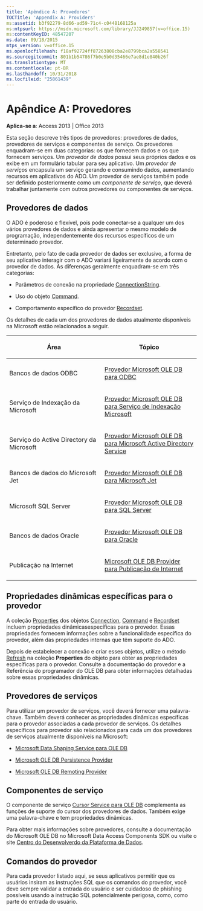 ```yaml
---
title: 'Apêndice A: Provedores'
TOCTitle: 'Appendix A: Providers'
ms:assetid: b3f92279-8d66-ad59-71c4-c0448168125a
ms:mtpsurl: https://msdn.microsoft.com/library/JJ249857(v=office.15)
ms:contentKeyID: 48547207
ms.date: 09/18/2015
mtps_version: v=office.15
ms.openlocfilehash: f18af92724ff87263808cba2e8799bca2a558541
ms.sourcegitcommit: 801b1b54786f7b0e5b0d35466e7ae8d1e840b26f
ms.translationtype: MT
ms.contentlocale: pt-BR
ms.lasthandoff: 10/31/2018
ms.locfileid: "25861439"
---
```

# <a name="appendix-a-providers"></a>Apêndice A: Provedores


**Aplica-se a**: Access 2013 | Office 2013


Esta seção descreve três tipos de provedores: provedores de dados, provedores de serviços e componentes de serviço. Os provedores enquadram-se em duas categorias: os que fornecem dados e os que fornecem serviços. Um *provedor de dados* possui seus próprios dados e os exibe em um formulário tabular para seu aplicativo. Um *provedor de serviços* encapsula um serviço gerando e consumindo dados, aumentando recursos em aplicativos do ADO. Um provedor de serviços também pode ser definido posteriormente como um *componente de serviço*, que deverá trabalhar juntamente com outros provedores ou componentes de serviços.

## <a name="data-providers"></a>Provedores de dados

O ADO é poderoso e flexível, pois pode conectar-se a qualquer um dos vários provedores de dados e ainda apresentar o mesmo modelo de programação, independentemente dos recursos específicos de um determinado provedor.

Entretanto, pelo fato de cada provedor de dados ser exclusivo, a forma de seu aplicativo interagir com o ADO variará ligeiramente de acordo com o provedor de dados. As diferenças geralmente enquadram-se em três categorias:

  - Parâmetros de conexão na propriedade [ConnectionString](connectionstring-property-ado.md).

  - Uso do objeto [Command](command-object-ado.md).

  - Comportamento específico do provedor [Recordset](recordset-object-ado.md).

Os detalhes de cada um dos provedores de dados atualmente disponíveis na Microsoft estão relacionados a seguir.

<table>
<colgroup>
<col style="width: 50%" />
<col style="width: 50%" />
</colgroup>
<thead>
<tr class="header">
<th><p>Área</p></th>
<th><p>Tópico</p></th>
</tr>
</thead>
<tbody>
<tr class="odd">
<td><p>Bancos de dados ODBC</p></td>
<td><p><a href="microsoft-ole-db-provider-for-odbc.md">Provedor Microsoft OLE DB para ODBC</a></p></td>
</tr>
<tr class="even">
<td><p>Serviço de Indexação da Microsoft</p></td>
<td><p><a href="microsoft-ole-db-provider-for-microsoft-indexing-service.md">Provedor Microsoft OLE DB para Serviço de Indexação Microsoft</a></p></td>
</tr>
<tr class="odd">
<td><p>Serviço do Active Directory da Microsoft</p></td>
<td><p><a href="microsoft-ole-db-provider-for-microsoft-active-directory-service.md">Provedor Microsoft OLE DB para Microsoft Active Directory Service</a></p></td>
</tr>
<tr class="even">
<td><p>Bancos de dados do Microsoft Jet</p></td>
<td><p><a href="microsoft-ole-db-provider-for-microsoft-jet.md">Provedor Microsoft OLE DB para Microsoft Jet</a></p></td>
</tr>
<tr class="odd">
<td><p>Microsoft SQL Server</p></td>
<td><p><a href="microsoft-ole-db-provider-for-sql-server.md">Provedor Microsoft OLE DB para SQL Server</a></p></td>
</tr>
<tr class="even">
<td><p>Bancos de dados Oracle</p></td>
<td><p><a href="microsoft-ole-db-provider-for-oracle.md">Provedor Microsoft OLE DB para Oracle</a></p></td>
</tr>
<tr class="odd">
<td><p>Publicação na Internet</p></td>
<td><p><a href="microsoft-ole-db-provider-for-internet-publishing.md">Microsoft OLE DB Provider para Publicação de Internet</a></p></td>
</tr>
</tbody>
</table>


## <a name="provider-specific-dynamic-properties"></a>Propriedades dinâmicas específicas para o provedor

A coleção [Properties](properties-collection-ado.md) dos objetos [Connection](connection-object-ado.md), [Command](command-object-ado.md) e [Recordset](recordset-object-ado.md) incluem propriedades dinâmicasespecíficas para o provedor. Essas propriedades fornecem informações sobre a funcionalidade específica do provedor, além das propriedades internas que têm suporte do ADO.

Depois de estabelecer a conexão e criar esses objetos, utilize o método [Refresh](refresh-method-ado.md) na coleção **Properties** do objeto para obter as propriedades específicas para o provedor. Consulte a documentação do provedor e a Referência do programador do OLE DB para obter informações detalhadas sobre essas propriedades dinâmicas.

## <a name="service-providers"></a>Provedores de serviços

Para utilizar um provedor de serviços, você deverá fornecer uma palavra-chave. Também deverá conhecer as propriedades dinâmicas específicas para o provedor associadas a cada provedor de serviços. Os detalhes específicos para provedor são relacionados para cada um dos provedores de serviços atualmente disponíveis na Microsoft:

  - [Microsoft Data Shaping Service para OLE DB](microsoft-data-shaping-service-for-ole-db-ado-service-provider.md)

  - [Microsoft OLE DB Persistence Provider](microsoft-ole-db-persistence-provider-ado-service-provider.md)

  - [Microsoft OLE DB Remoting Provider](microsoft-ole-db-remoting-provider-ado-service-provider.md)

## <a name="service-components"></a>Componentes de serviço

O componente de serviço [Cursor Service para OLE DB](microsoft-cursor-service-for-ole-db-ado-service-component.md) complementa as funções de suporte do cursor dos provedores de dados. Também exige uma palavra-chave e tem propriedades dinâmicas.

Para obter mais informações sobre provedores, consulte a documentação do Microsoft OLE DB no Microsoft Data Access Components SDK ou visite o site [Centro do Desenvolverdo da Plataforma de Dados](https://msdn.microsoft.com/data/default.aspx).

## <a name="provider-commands"></a>Comandos do provedor

Para cada provedor listado aqui, se seus aplicativos permitir que os usuários insiram as instruções SQL que os comandos do provedor, você deve sempre validar a entrada do usuário e ser cuidadoso de phishing possíveis usando a instrução SQL potencialmente perigosa, como, como parte do entrada do usuário.


